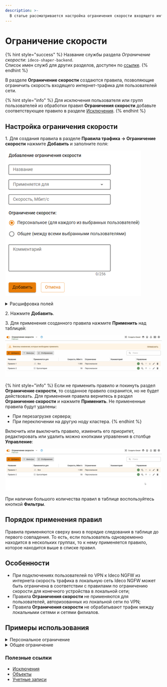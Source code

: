 ```yaml
---
description: >-
  В статье рассматривается настройка ограничения скорости входящего интернет-трафика для пользователей сети.
---
```


# Ограничение скорости

{% hint style="success" %}
Название службы раздела *Ограничение скорости*: `ideco-shaper-backend`. \
Список имен служб для других разделов, доступен по [ссылке](/settings/server-management/terminal/README.md).
{% endhint %}

В разделе **Ограничение скорости** создаются правила, позволяющие ограничить скорость входящего интернет-трафика для пользователей сети.

{% hint style="info" %}
Для исключения пользователя или групп пользователей из обработки правил **Ограничения скорости** добавьте соответствующее правило в разделе [Исключения](/settings/access-rules/ips/user-ip-exceptions.md).
{% endhint %}

## Настройка ограничения скорости

1\. Для создания правила в разделе **Правила трафика -> Ограничение скорости** нажмите **Добавить** и заполните поля:

![](/.gitbook/assets/shaper2.png)

<details>

<summary>Расшифровка полей</summary>

* **Название** - введите название правила, например, Ограничение для менеджеров;
* **Применяется для** - выберите из выпадающего списка пользователя, группу, IP-адрес и/или объекта **Превышена квота** (в этот объект попадают пользователи, которые превысили квоту по трафику);
* **Скорость \(Мбит/с\)** - укажите лимит скорости;
* **Ограничение скорости** - выберите тип ограничения скорости:
  * **Персональное** - скорость будет ограничена для каждого из выбранных пользователей;
  * **Общее** - скорость будет ограничена и разделится между всеми выбранными пользователями.

</details>

2\. Нажмите **Добавить**.

3\. Для применения созданного правила нажмите **Применить** над таблицей:

![](/.gitbook/assets/shaper2.gif)

{% hint style="info" %}
Если не применить правило и покинуть раздел **Ограничение скорости**, то созданное правило сохранится, но не будет действовать. Для применения правила вернитесь в раздел **Ограничение скорости** и нажмите **Применить**.
Не примененные правила будут удалены:

* При перезагрузке сервера;
* При переключении на другую ноду кластера.
{% endhint %}

Включить или выключить правило, изменить его приоритет, редактировать или удалить можно кнопками управления в столбце **Управление**:

![](/.gitbook/assets/shaper1.gif)

При наличии большого количества правил в таблице воспользуйтесь кнопкой **Фильтры**.

## Порядок применения правил

Правила применяются сверху вниз в порядке следования в таблице до первого совпадения. То есть, если пользователь одновременно находится в нескольких группах, то к нему применяется правило, которое находится выше в списке правил.

## Особенности

* При подключениях пользователей по VPN к Ideco NGFW из интернета скорость трафика в локальную сеть Ideco NGFW может быть ограничена в соответствии с правилами по ограничению скорости для конечного устройства в локальной сети;
* Правила **Ограничения скорости** не применяются для пользователей, авторизованных из локальной сети по VPN;
* Правила **Ограничения скорости** не обрабатывают трафик между локальными сетями и сетями филиалов.

## Примеры использования

<details>

<summary>Персональное ограничение</summary>

При выборе персонального ограничения скорости лимит скорости для каждого менеджера будет равен 1 Мбит/с:

![](/.gitbook/assets/shaper.png)

</details>

<details>

<summary>Общее ограничение</summary>

При выборе общего ограничения ширина канала для всей бухгалтерии будет равна 10 Мбит/с:

![](/.gitbook/assets/shaper1.png)

</details>

### Полезные ссылки

* [Исключения](/settings/access-rules/ips/user-ip-exceptions.md)
* [Объекты](/settings/access-rules/aliases.md)
* [Учетные записи](/settings/users/user-tree/README.md)
